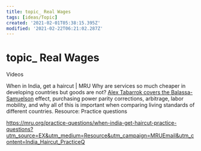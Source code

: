 ```yaml
---
title: topic_ Real Wages
tags: [ideas/Topic]
created: '2021-02-01T05:38:15.395Z'
modified: '2021-02-22T06:21:02.287Z'
---
```


# topic_ Real Wages

Videos

When in India, get a haircut | MRU
Why are services so much cheaper in developing countries but goods are not? [Alex Tabarrok covers the Balassa-Samuelson](https://mru.org/courses/development-economics/india-haircut-balassa-samuelson%3Futm_source%3DEX%26utm_medium%3DMRU%26utm_campaign%3DMRUEmail%26utm_content%3DTS-india-haircut) effect, purchasing power parity corrections, arbitrage, labor mobility, and why all of this is important when comparing living standards of different countries.
Resource: Practice questions

https://mru.org/practice-questions/when-india-get-haircut-practice-questions?utm_source=EX&utm_medium=Resource&utm_campaign=MRUEmail&utm_content=India_Haircut_PracticeQ
